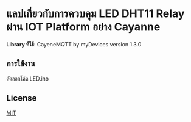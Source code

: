 # แลปเกี่ยวกับการควบคุม LED DHT11 Relay ผ่าน IOT Platform อย่าง Cayanne


**Library ทีใช้**: CayeneMQTT by myDevices version 1.3.0

## การใช้งาน
คัดลอกโค้ด LED.ino


## License
[MIT](https://choosealicense.com/licenses/mit/)

